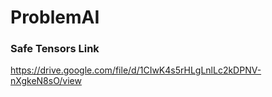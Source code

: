 # ProblemAI

### Safe Tensors Link
https://drive.google.com/file/d/1CIwK4s5rHLgLnlLc2kDPNV-nXgkeN8sO/view
